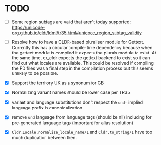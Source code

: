 # TODO

* [ ] Some region subtags are valid that aren't today supported: https://unicode-org.github.io/cldr/ldml/tr35.html#unicode_region_subtag_validity

* [ ] Resolve how to have a CLDR-based pluraliser module for Gettext. Currently this has a circular compile-time dependency because when the gettext module is compiled it expects the plurals module to exist. At the same time, ex_cldr expects the gettext backend to exist so it can find out what locales are available. This could be resolved if compiling the PO files was a final step in the compilation process but this seems unlikely to be possible.

* [X] Support the territory UK as a synonum for GB

* [X] Normalizing variant names should be lower case per TR35

* [X] variant and language substitutions don't respect the `und-` implied language prefix in canonicalization

* [X] remove `und` language from language tags (should be nil) including for pre-generated language tags (important for alias resolution)

* [X] `Cldr.Locale.normalize_locale_name/1` and `Cldr.to_string/1` have too much duplication between then.



